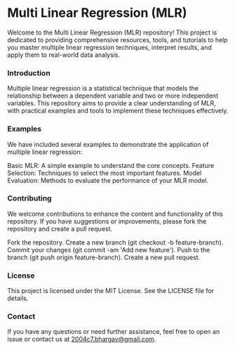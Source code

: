 # Multi Linear Regression (MLR)
Welcome to the Multi Linear Regression (MLR) repository! This project is dedicated to providing comprehensive resources, tools, and tutorials to help you master multiple linear regression techniques, interpret results, and apply them to real-world data analysis.

### Introduction
Multiple linear regression is a statistical technique that models the relationship between a dependent variable and two or more independent variables. This repository aims to provide a clear understanding of MLR, with practical examples and tools to implement these techniques effectively.

### Examples
We have included several examples to demonstrate the application of multiple linear regression:

Basic MLR: A simple example to understand the core concepts.
Feature Selection: Techniques to select the most important features.
Model Evaluation: Methods to evaluate the performance of your MLR model.

### Contributing
We welcome contributions to enhance the content and functionality of this repository. If you have suggestions or improvements, please fork the repository and create a pull request.

Fork the repository.
Create a new branch (git checkout -b feature-branch).
Commit your changes (git commit -am 'Add new feature').
Push to the branch (git push origin feature-branch).
Create a new pull request.

### License
This project is licensed under the MIT License. See the LICENSE file for details.

### Contact
If you have any questions or need further assistance, feel free to open an issue or contact us at 2004c7.bhargav@gmail.com.

